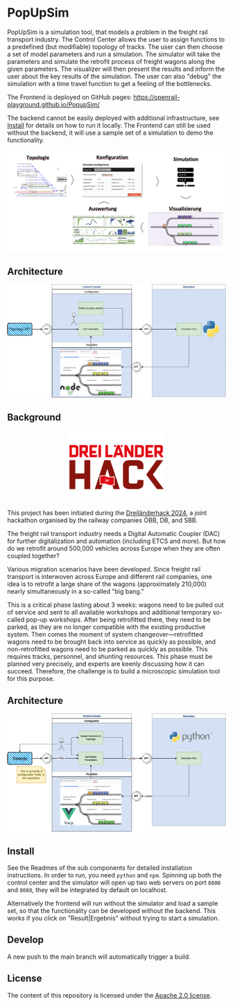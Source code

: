 # PopUpSim

PopUpSim is a simulation tool, that models a problem in the freight rail transport industry. The Control Center allows the user to assign functions to a predefined (but modifiable) topology of tracks. The user can then choose a set of model parameters and run a simulation. The simulator will take the parameters and simulate the retrofit process of freight wagons along the given parameters. The visualizer will then present the results and inform the user about the key results of the simulation. The user can also "debug" the simulation with a time travel function to get a feeling of the bottlenecks.

The Frontend is deployed on GitHub pages: https://openrail-playground.github.io/PopupSim/

The backend cannot be easily deployed with additional infrastructure, see [Install](#install) for details on how to run it locally. The Frontend can still be used without the backend, it will use a sample set of a simulation to demo the functionality.

![Overview of the user flow](img/overview.png)

## Architecture

![Overview of the architecture](img/architecture.png)


## Background

<p align="center">
  <img alt="Dreiländerhack Logo" src="img/3LH.png" width="220"/>
</p>

This project has been initiated during
the [Dreiländerhack 2024](https://data.deutschebahn.com/opendata/Veranstaltungen/DreiLaenderHack-2024-12737424), a joint
hackathon organised by the railway companies ÖBB, DB, and SBB.

The freight rail transport industry needs a Digital Automatic Coupler (DAC) for further digitalization and automation (including ETCS and more). But how do we retrofit around 500,000 vehicles across Europe when they are often coupled
together?

Various migration scenarios have been developed. Since freight rail transport is interwoven across Europe and different rail companies, one idea is to retrofit a large share of the wagons (approximately 210,000) nearly simultaneously in a so-called "big bang."

This is a critical phase lasting about 3 weeks: wagons need to be pulled out of service and sent to all available workshops and additional temporary so-called pop-up workshops.
After being retrofitted there, they need to be parked, as they are no longer compatible with the existing productive system.
Then comes the moment of system changeover—retrofitted wagons need to be brought back into service as quickly as possible, and non-retrofitted wagons
need to be parked as quickly as possible.
This requires tracks, personnel, and shunting resources.
This phase must be planned very precisely, and experts are keenly discussing how it can succeed.
Therefore, the challenge is to build a microscopic simulation tool for this purpose.

## Architecture

![Overview of the architecture](img/architecture.drawio.png)

## Install

See the Readmes of the sub components for detailed installation instructions. In order to run, you need `python` and `npm`. Spinning up both the control center and the simulator will open up two web servers on port `8000` and `8080`, they will be integrated by default on localhost.

Alternatively the frontend will run without the simulator and load a sample set, so that the functionality can be developed without the backend. This works if you click on "Result|Ergebnis" without trying to start a simulation.

## Develop

A new push to the main branch will automatically trigger a build.


## License

The content of this repository is licensed under the [Apache 2.0 license](LICENSE).
